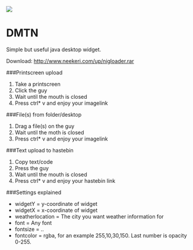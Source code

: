 <img src="http://i.imgur.com/p94mhrG.jpg"/>

DMTN
====
Simple but useful java desktop widget.

Download: http://www.neekeri.com/up/nigloader.rar




###Printscreen upload

1. Take a printscreen
2. Click the guy
3. Wait until the mouth is closed
4. Press ctrl* v and enjoy your imagelink


###File(s) from folder/desktop

1. Drag a file(s) on the guy
2. Wait until the moth is closed
3. Press ctrl* v and enjoy your imagelink


###Text upload to hastebin

1. Copy text/code
2. Press the guy
3. Wait until the mouth is closed
4. Press ctrl* v and enjoy your hastebin link

###Settings explained
* widgetY =  y-coordinate of widget
* widgetX = x-coordinate of widget
* weatherlocation = The city you want weather information for
* font = Any font 
* fontsize = ..
* fontcolor = rgba, for an example 255,10,30,150. Last number is opacity 0-255.
